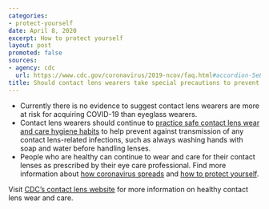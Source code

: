 ```yaml
---
categories:
- protect-yourself
date: April 8, 2020
excerpt: How to protect yourself
layout: post
promoted: false
sources:
- agency: cdc
  url: https://www.cdc.gov/coronavirus/2019-ncov/faq.html#accordion-5e8f163dd7986
title: Should contact lens wearers take special precautions to prevent COVID-19?
---
```


- Currently there is no evidence to suggest contact lens wearers are more at risk for acquiring COVID-19 than eyeglass wearers.
- Contact lens wearers should continue to [practice safe contact lens wear and care hygiene habits](https://www.cdc.gov/contactlenses/protect-your-eyes.html) to help prevent against transmission of any contact lens-related infections, such as always washing hands with soap and water before handling lenses.
- People who are healthy can continue to wear and care for their contact lenses as prescribed by their eye care professional.
Find more information about [how coronavirus spreads](https://www.cdc.gov/coronavirus/2019-ncov/prepare/transmission.html) and [how to protect yourself](https://www.cdc.gov/coronavirus/2019-ncov/prepare/prevention.html).

Visit [CDC’s contact lens website](https://www.cdc.gov/contactlenses/index.html) for more information on healthy contact lens wear and care.
